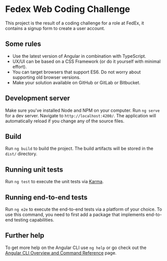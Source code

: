 # Fedex Web Coding Challenge

This project is the result of a coding challenge for a role at FedEx, it contains a signup form to create a user account.

## Some rules
* Use the latest version of Angular in combination with TypeScript.
* UX/UI can be based on a CSS Framework (or do it yourself with minimal effort).
* You can target browsers that support ES6. Do not worry about supporting old browser versions.
* Make your solution available on GitHub or GitLab or Bitbucket.


## Development server

Make sure you've installed Node and NPM on your computer. Run `ng serve` for a dev server. Navigate to `http://localhost:4200/`. The application will automatically reload if you change any of the source files.

## Build

Run `ng build` to build the project. The build artifacts will be stored in the `dist/` directory.

## Running unit tests

Run `ng test` to execute the unit tests via [Karma](https://karma-runner.github.io).

## Running end-to-end tests

Run `ng e2e` to execute the end-to-end tests via a platform of your choice. To use this command, you need to first add a package that implements end-to-end testing capabilities.

## Further help

To get more help on the Angular CLI use `ng help` or go check out the [Angular CLI Overview and Command Reference](https://angular.io/cli) page.
